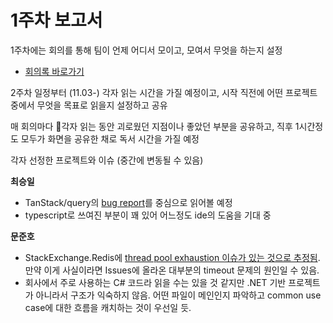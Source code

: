 # 1주차 보고서

1주차에는 회의를 통해 팀이 언제 어디서 모이고, 모여서 무엇을 하는지 설정

- [회의록 바로가기](https://docs.google.com/document/d/1gus4xQ854Sc9UpVQKPqUp_pA5Li2abAJ6lwOjiY4crg/edit?tab=t.0#heading=h.wafyrozcj9q3)

2주차 일정부터 (11.03-) 각자 읽는 시간을 가질 예정이고, 시작 직전에 어떤 프로젝트 중에서 무엇을 목표로 읽을지 설정하고 공유

매 회의마다 각자 읽는 동안 괴로웠던 지점이나 좋았던 부분을 공유하고, 직후 1시간정도 모두가 화면을 공유한 채로 독서 시간을 가질 예정

각자 선정한 프로젝트와 이슈 (중간에 변동될 수 있음)

**최승일**

- TanStack/query의 [bug report](https://github.com/TanStack/query/issues/8249)를 중심으로 읽어볼 예정
- typescript로 쓰여진 부분이 꽤 있어 어느정도 ide의 도움을 기대 중

**문준호**

- StackExchange.Redis에 [thread pool exhaustion 이슈가 있는 것으로 추정됨](https://github.com/StackExchange/StackExchange.Redis/issues/2812). 만약 이게 사실이라면 Issues에 올라온 대부분의 timeout 문제의 원인일 수 있음.
- 회사에서 주로 사용하는 C# 코드라 읽을 수는 있을 것 같지만 .NET 기반 프로젝트가 아니라서 구조가 익숙하지 않음. 어떤 파일이 메인인지 파악하고 common use case에 대한 흐름을 캐치하는 것이 우선일 듯.